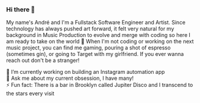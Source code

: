 ### Hi there 👋

My name's André and I'm a Fullstack Software Engineer and Artist. Since technology has always pushed art forward, it felt very natural for my background in Music Production to evolve and merge with coding so here I am ready to take on the world 😤 When I'm not coding or working on the next music project, you can find me gaming, pouring a shot of espresso (sometimes gin), or going to Target with my girlfriend. If you ever wanna reach out don't be a stranger!

🔭 I’m currently working on building an Instagram automation app<br>
💬 Ask me about my current obsession, I have many!<br>
⚡ Fun fact: There is a bar in Brooklyn called Jupiter Disco and I transcend to the stars every visit

<!--
**losttherexo/losttherexo** is a ✨ _special_ ✨ repository because its `README.md` (this file) appears on your GitHub profile.

Here are some ideas to get you started:

- 🔭 I’m currently working on ...
- 🌱 I’m currently learning ...
- 👯 I’m looking to collaborate on ...
- 🤔 I’m looking for help with ...
- 💬 Ask me about ...
- 📫 How to reach me: ...
- 😄 Pronouns: ...
- ⚡ Fun fact: ...
-->
